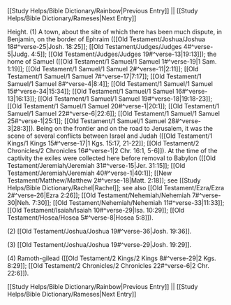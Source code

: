 [[Study Helps/Bible Dictionary/Rainbow|Previous Entry]]  ||  [[Study Helps/Bible Dictionary/Rameses|Next Entry]]

 Height. (1) A town, about the site of which there has been much dispute, in Benjamin, on the border of Ephraim ([[Old Testament/Joshua/Joshua 18#^verse-25|Josh. 18:25]]; [[Old Testament/Judges/Judges 4#^verse-5|Judg. 4:5]]; [[Old Testament/Judges/Judges 19#^verse-13|19:13]]); the home of Samuel ([[Old Testament/1 Samuel/1 Samuel 1#^verse-19|1 Sam. 1:19]]; [[Old Testament/1 Samuel/1 Samuel 2#^verse-11|2:11]]; [[Old Testament/1 Samuel/1 Samuel 7#^verse-17|7:17]]; [[Old Testament/1 Samuel/1 Samuel 8#^verse-4|8:4]]; [[Old Testament/1 Samuel/1 Samuel 15#^verse-34|15:34]]; [[Old Testament/1 Samuel/1 Samuel 16#^verse-13|16:13]]; [[Old Testament/1 Samuel/1 Samuel 19#^verse-18|19:18-23]]; [[Old Testament/1 Samuel/1 Samuel 20#^verse-1|20:1]]; [[Old Testament/1 Samuel/1 Samuel 22#^verse-6|22:6]]; [[Old Testament/1 Samuel/1 Samuel 25#^verse-1|25:1]]; [[Old Testament/1 Samuel/1 Samuel 28#^verse-3|28:3]]). Being on the frontier and on the road to Jerusalem, it was the scene of several conflicts between Israel and Judah ([[Old Testament/1 Kings/1 Kings 15#^verse-17|1 Kgs. 15:17, 21-22]]; [[Old Testament/2 Chronicles/2 Chronicles 16#^verse-1|2 Chr. 16:1, 5-6]]). At the time of the captivity the exiles were collected here before removal to Babylon ([[Old Testament/Jeremiah/Jeremiah 31#^verse-15|Jer. 31:15]]; [[Old Testament/Jeremiah/Jeremiah 40#^verse-1|40:1]]; [[New Testament/Matthew/Matthew 2#^verse-18|Matt. 2:18]]; see [[Study Helps/Bible Dictionary/Rachel|Rachel]]; see also [[Old Testament/Ezra/Ezra 2#^verse-26|Ezra 2:26]]; [[Old Testament/Nehemiah/Nehemiah 7#^verse-30|Neh. 7:30]]; [[Old Testament/Nehemiah/Nehemiah 11#^verse-33|11:33]]; [[Old Testament/Isaiah/Isaiah 10#^verse-29|Isa. 10:29]]; [[Old Testament/Hosea/Hosea 5#^verse-8|Hosea 5:8]]).

 (2) [[Old Testament/Joshua/Joshua 19#^verse-36|Josh. 19:36]].

 (3) [[Old Testament/Joshua/Joshua 19#^verse-29|Josh. 19:29]].

 (4) Ramoth-gilead ([[Old Testament/2 Kings/2 Kings 8#^verse-29|2 Kgs. 8:29]]; [[Old Testament/2 Chronicles/2 Chronicles 22#^verse-6|2 Chr. 22:6]]).

[[Study Helps/Bible Dictionary/Rainbow|Previous Entry]]  ||  [[Study Helps/Bible Dictionary/Rameses|Next Entry]]